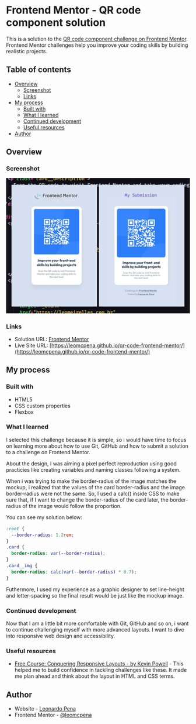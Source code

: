 # Frontend Mentor - QR code component solution

This is a solution to the [QR code component challenge on Frontend Mentor](https://www.frontendmentor.io/challenges/qr-code-component-iux_sIO_H). Frontend Mentor challenges help you improve your coding skills by building realistic projects.

## Table of contents

- [Overview](#overview)
  - [Screenshot](#screenshot)
  - [Links](#links)
- [My process](#my-process)
  - [Built with](#built-with)
  - [What I learned](#what-i-learned)
  - [Continued development](#continued-development)
  - [Useful resources](#useful-resources)
- [Author](#author)

## Overview

### Screenshot

![Design preview for the QR code component coding challenge](./design/challenge-submission.jpg)

### Links

<!-- ! change solution url -->

- Solution URL: [Frontend Mentor](https://www.frontendmentor.io/solutions/qr-code-component-solution-using-flexbox-lt1XQUKVyR)
- Live Site URL: [https://leomcpena.github.io/qr-code-frontend-mentor/](https://leomcpena.github.io/qr-code-frontend-mentor/)

## My process

### Built with

- HTML5
- CSS custom properties
- Flexbox

### What I learned

I selected this challenge because it is simple, so i would have time to focus on learning more about how to use Git, GitHub and how to submit a solution to a challenge on Frontend Mentor.

About the design, I was aiming a pixel perfect reproduction using good practicies like creating variables and naming classes following a system.

When i was trying to make the border-radius of the image matches the mockup, i realized that the values of the card border-radius and the image border-radius were not the same. So, I used a calc() inside CSS to make sure that, if I want to change the border-radius of the card later, the border-radius of the image would follow the proportion.

You can see my solution below:

```css
:root {
  --border-radius: 1.2rem;
}
.card {
  border-radius: var(--border-radius);
}
.card__img {
  border-radius: calc(var(--border-radius) * 0.7);
}
```

Futhermore, I used my experience as a graphic designer to set line-height and letter-spacing so the final result would be just like the mockup image.

### Continued development

Now that I am a little bit more comfortable with Git, GitHub and so on, i want to continue challenging myself with more advanced layouts. I want to dive into responsive web design and accessibility.

### Useful resources

- [Free Course: Conquering Responsive Layouts - by Kevin Powell](https://courses.kevinpowell.co/view/courses/conquering-responsive-layouts) - This helped me to build confidence in tackling challenges like these. It made me plan ahead and think about the layout in HTML and CSS terms.

## Author

- Website - [Leonardo Pena](https://www.leomeirelles.com.br/)
- Frontend Mentor - [@leomcpena](https://www.frontendmentor.io/profile/leomcpena)

